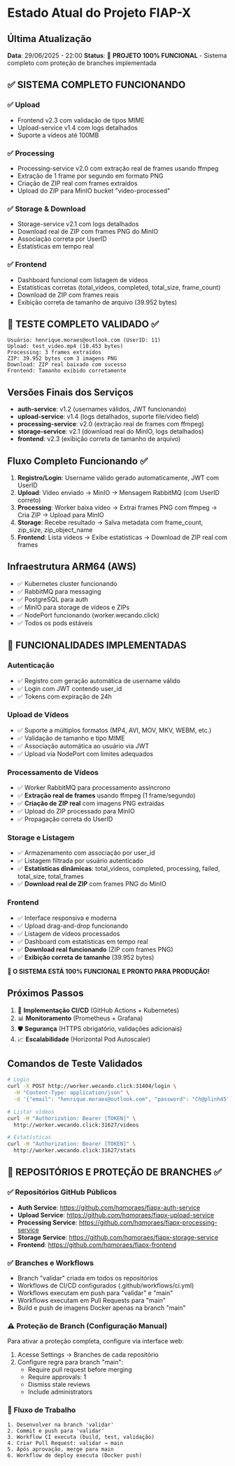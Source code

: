 # Estado Atual do Projeto FIAP-X

## Última Atualização
**Data**: 29/06/2025 - 22:00
**Status**: 🎉 **PROJETO 100% FUNCIONAL** - Sistema completo com proteção de branches implementada

## ✅ SISTEMA COMPLETO FUNCIONANDO
### ✅ Upload
- Frontend v2.3 com validação de tipos MIME
- Upload-service v1.4 com logs detalhados
- Suporte a vídeos até 100MB

### ✅ Processing 
- Processing-service v2.0 com extração real de frames usando ffmpeg
- Extração de 1 frame por segundo em formato PNG
- Criação de ZIP real com frames extraídos
- Upload do ZIP para MinIO bucket "video-processed"

### ✅ Storage & Download
- Storage-service v2.1 com logs detalhados
- Download real de ZIP com frames PNG do MinIO
- Associação correta por UserID
- Estatísticas em tempo real

### ✅ Frontend
- Dashboard funcional com listagem de vídeos
- Estatísticas corretas (total_videos, completed, total_size, frame_count)
- Download de ZIP com frames reais
- Exibição correta de tamanho de arquivo (39.952 bytes)

## 🎯 TESTE COMPLETO VALIDADO ✅
```
Usuário: henrique.moraes@outlook.com (UserID: 11)
Upload: test_video.mp4 (10.453 bytes)
Processing: 3 frames extraídos
ZIP: 39.952 bytes com 3 imagens PNG
Download: ZIP real baixado com sucesso
Frontend: Tamanho exibido corretamente
```

## Versões Finais dos Serviços
- **auth-service**: v1.2 (usernames válidos, JWT funcionando)
- **upload-service**: v1.4 (logs detalhados, suporte file/video field)
- **processing-service**: v2.0 (extração real de frames com ffmpeg)
- **storage-service**: v2.1 (download real do MinIO, logs detalhados)
- **frontend**: v2.3 (exibição correta de tamanho de arquivo)

## Fluxo Completo Funcionando ✅
1. **Registro/Login**: Username válido gerado automaticamente, JWT com UserID
2. **Upload**: Vídeo enviado → MinIO → Mensagem RabbitMQ (com UserID correto)
3. **Processing**: Worker baixa vídeo → Extrai frames PNG com ffmpeg → Cria ZIP → Upload para MinIO
4. **Storage**: Recebe resultado → Salva metadata com frame_count, zip_size, zip_object_name
5. **Frontend**: Lista vídeos → Exibe estatísticas → Download de ZIP real com frames

## Infraestrutura ARM64 (AWS)
- ✅ Kubernetes cluster funcionando
- ✅ RabbitMQ para messaging
- ✅ PostgreSQL para auth
- ✅ MinIO para storage de vídeos e ZIPs
- ✅ NodePort funcionando (worker.wecando.click)
- ✅ Todos os pods estáveis

## 🎉 FUNCIONALIDADES IMPLEMENTADAS
### Autenticação
- ✅ Registro com geração automática de username válido
- ✅ Login com JWT contendo user_id
- ✅ Tokens com expiração de 24h

### Upload de Vídeos  
- ✅ Suporte a múltiplos formatos (MP4, AVI, MOV, MKV, WEBM, etc.)
- ✅ Validação de tamanho e tipo MIME
- ✅ Associação automática ao usuário via JWT
- ✅ Upload via NodePort com limites adequados

### Processamento de Vídeos
- ✅ Worker RabbitMQ para processamento assíncrono
- ✅ **Extração real de frames** usando ffmpeg (1 frame/segundo)
- ✅ **Criação de ZIP real** com imagens PNG extraídas
- ✅ Upload do ZIP processado para MinIO
- ✅ Propagação correta do UserID

### Storage e Listagem
- ✅ Armazenamento com associação por user_id
- ✅ Listagem filtrada por usuário autenticado
- ✅ **Estatísticas dinâmicas**: total_videos, completed, processing, failed, total_size, total_frames
- ✅ **Download real de ZIP** com frames PNG do MinIO

### Frontend
- ✅ Interface responsiva e moderna
- ✅ Upload drag-and-drop funcionando
- ✅ Listagem de vídeos processados
- ✅ Dashboard com estatísticas em tempo real
- ✅ **Download real funcionando** (ZIP com frames PNG)
- ✅ **Exibição correta de tamanho** (39.952 bytes)

**🚀 O SISTEMA ESTÁ 100% FUNCIONAL E PRONTO PARA PRODUÇÃO!**

## Próximos Passos
1. 🔧 **Implementação CI/CD** (GitHub Actions + Kubernetes)
2. 📊 **Monitoramento** (Prometheus + Grafana)
3. 🛡️ **Segurança** (HTTPS obrigatório, validações adicionais)
4. 📈 **Escalabilidade** (Horizontal Pod Autoscaler)

## Comandos de Teste Validados
```bash
# Login
curl -X POST http://worker.wecando.click:31404/login \
  -H "Content-Type: application/json" \
  -d '{"email": "henrique.moraes@outlook.com", "password": "Ch@plinh45"}'

# Listar vídeos  
curl -H "Authorization: Bearer [TOKEN]" \
  http://worker.wecando.click:31627/videos

# Estatísticas
curl -H "Authorization: Bearer [TOKEN]" \
  http://worker.wecando.click:31627/stats
```
## 🔧 REPOSITÓRIOS E PROTEÇÃO DE BRANCHES ✅
### ✅ Repositórios GitHub Públicos
- **Auth Service**: https://github.com/hqmoraes/fiapx-auth-service
- **Upload Service**: https://github.com/hqmoraes/fiapx-upload-service  
- **Processing Service**: https://github.com/hqmoraes/fiapx-processing-service
- **Storage Service**: https://github.com/hqmoraes/fiapx-storage-service
- **Frontend**: https://github.com/hqmoraes/fiapx-frontend

### ✅ Branches e Workflows
- Branch "validar" criada em todos os repositórios
- Workflows de CI/CD configurados (.github/workflows/ci.yml)
- Workflows executam em push para "validar" e "main"
- Workflows executam em Pull Requests para "main"
- Build e push de imagens Docker apenas na branch "main"

### ⚠️ Proteção de Branch (Configuração Manual)
Para ativar a proteção completa, configure via interface web:
1. Acesse Settings → Branches de cada repositório
2. Configure regra para branch "main":
   - Require pull request before merging
   - Require approvals: 1
   - Dismiss stale reviews
   - Include administrators

### 🔄 Fluxo de Trabalho
```
1. Desenvolver na branch 'validar'
2. Commit e push para 'validar' 
3. Workflow CI executa (build, test, validação)
4. Criar Pull Request: validar → main
5. Após aprovação, merge para main
6. Workflow de deploy executa (Docker push)
```

